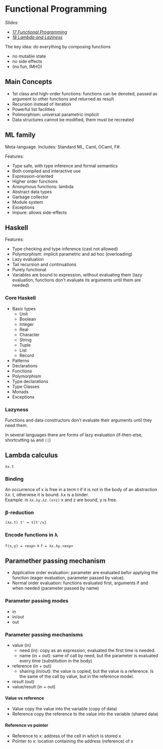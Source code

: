 # Functional Programming

_Slides:_

- _[17 Functional Programming](17-Functional-Programming.pdf)_
- _[18 Lambda and Laziness](18-Lambda-Laziness.pdf)_

The key idea: do everything by composing functions

- no mutable state
- no side effects
- (no fun, IMHO)


## Main Concepts
- 1st class and high-order functions: functions can be denoted, passed as argument to other functions and returned as result
- Recursion instead of iteration
- Powerful list facilities
- Polimorphism: universal parametric implicit
- Data structures cannot be modified, them must be recreated


## ML family
Meta-language. Includes: Standard ML, Caml, OCaml, F#.

Features:

- Type safe, with type inference and formal semantics
- Both compiled and interactive use
- Expression-oriented
- Higher order functions
- Anonymous functions: lambda
- Abstract data types
- Garbage collector
- Module system
- Exceptions
- Impure: allows side-effects


## Haskell
Features:

- Type checking and type inference (cast not allowed)
- Polymorphism: implicit parametric and ad hoc (overloading)
- Lazy evaluation
- Tail recursion and continuations
- Purely functional
- Variables are bound to expression, without evaluating them (lazy evaluation, functions don't evaluate its arguments until them are needed)

### Core Haskell
- Basic types
    - Unit
    - Boolean
    - Integer
    - Real
    - Character
    - String
    - Tuple
    - List
    - Record
- Patterns
- Declarations
- Functions
- Polymorphism
- Type declarations
- Type Classes
- Monads
- Exceptions

### Lazyness
Functions and data constructors don’t evaluate their arguments until they need them.

In several languages there are forms of lazy evaluation (if-then-else, shortcutting `&&` and `||`)


## Lambda calculus
`λx.t`

### Binding
An occurrence of x is free in a term t if it is not in the body of an abstraction λx. t, otherwise it is bound. λx is a binder.  
Example: in `λx.λy.λz.(x+z)` x and z are bound, y is free.

### β-reduction
`(λx.t) t' = t[t'/x]`

### Encode functions in λ
`f(x,y) = <exp>` ≡ `f = λx.λy.<exp>`


## Paramether passing mechanism
- Applicative order evaluation: parameter are evaluated befor applying the function (eager evaluation, parameter passed by value).
- Normal order evaluation: functions evaluated first, arguments if and when needed (parameter passed by name)


### Parameter passing modes
- in
- in/out
- out

### Parameter passing mechanisms
- value (in)
    - need (in): copy as an expression, evaluated the first time is needed.
    - name (in + out): same of call by need, but the parameter is evaluated every time (substitution in the body)
- reference (in + out)
    - sharing (in/out): the value is copied, but the value is a reference. Is the same of the call by value, but in the reference model.
- result (out)
- value/result (in + out)

#### Value vs reference
- Value copy the value into the variable (copy of data)
- Reference copy the reference to the value into the variable (shared data)

#### Reference vs pointer
- Reference to x: address of the cell in which is stored x
- Pointer to x: location containing the address (reference) of x